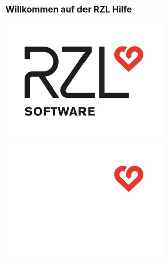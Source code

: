 # Willkommen auf der RZL Hilfe

![RZL Logo](assets/RZL_Logo_mit_Software_schwarz_herz_rot.svg#only-light)
![RZL Logo](assets/RZL_Logo_mit_Software_weiss_herz_rot.svg#only-light#only-dark)